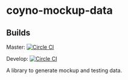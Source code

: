 # coyno-mockup-data
## Builds
Master: [![Circle CI](https://circleci.com/gh/coyno/coyno-mockup-data/tree/master.svg?style=shield&circle-token=da4c49407e442d817c78115a2ec757472717b198)](https://circleci.com/gh/coyno/coyno-mockup-data/tree/master)

Develop: [![Circle CI](https://circleci.com/gh/coyno/coyno-mockup-data/tree/develop.svg?style=shield&circle-token=da4c49407e442d817c78115a2ec757472717b198)](https://circleci.com/gh/coyno/coyno-mockup-data/tree/develop)

A library to generate mockup and testing data.
